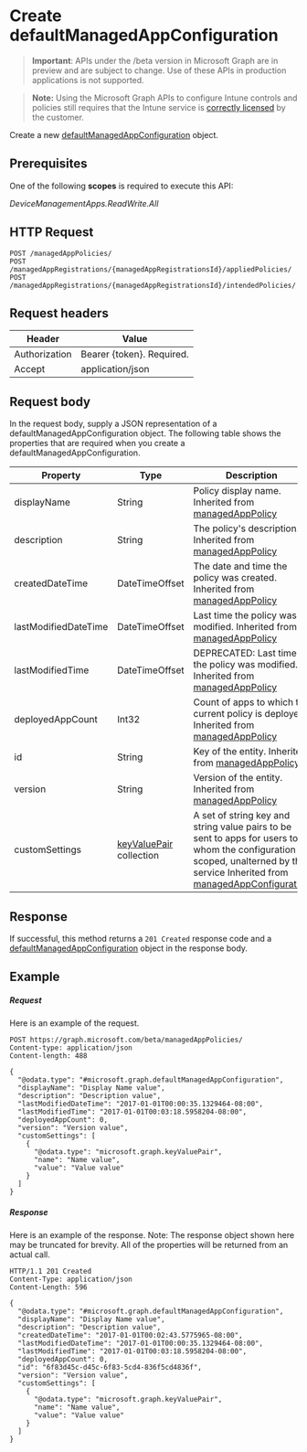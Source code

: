 ﻿# Create defaultManagedAppConfiguration

> **Important**: APIs under the /beta version in Microsoft Graph are in preview and are subject to change. Use of these APIs in production applications is not supported.

> **Note:** Using the Microsoft Graph APIs to configure Intune controls and policies still requires that the Intune service is [correctly licensed](https://go.microsoft.com/fwlink/?linkid=839381) by the customer.

Create a new [defaultManagedAppConfiguration](../resources/intune_mam_defaultmanagedappconfiguration.md) object.
## Prerequisites
One of the following **scopes** is required to execute this API:

*DeviceManagementApps.ReadWrite.All*
## HTTP Request
<!-- {
  "blockType": "ignored"
}
-->
```http
POST /managedAppPolicies/
POST /managedAppRegistrations/{managedAppRegistrationsId}/appliedPolicies/
POST /managedAppRegistrations/{managedAppRegistrationsId}/intendedPolicies/
```

## Request headers
|Header|Value|
|---|---|
|Authorization|Bearer {token}. Required.|
|Accept|application/json|

## Request body
In the request body, supply a JSON representation of a defaultManagedAppConfiguration object.
The following table shows the properties that are required when you create a defaultManagedAppConfiguration.

|Property|Type|Description|
|---|---|---|
|displayName|String|Policy display name. Inherited from [managedAppPolicy](../resources/intune_mam_managedapppolicy.md)|
|description|String|The policy's description. Inherited from [managedAppPolicy](../resources/intune_mam_managedapppolicy.md)|
|createdDateTime|DateTimeOffset|The date and time the policy was created. Inherited from [managedAppPolicy](../resources/intune_mam_managedapppolicy.md)|
|lastModifiedDateTime|DateTimeOffset|Last time the policy was modified. Inherited from [managedAppPolicy](../resources/intune_mam_managedapppolicy.md)|
|lastModifiedTime|DateTimeOffset|DEPRECATED: Last time the policy was modified. Inherited from [managedAppPolicy](../resources/intune_mam_managedapppolicy.md)|
|deployedAppCount|Int32|Count of apps to which the current policy is deployed. Inherited from [managedAppPolicy](../resources/intune_mam_managedapppolicy.md)|
|id|String|Key of the entity. Inherited from [managedAppPolicy](../resources/intune_mam_managedapppolicy.md)|
|version|String|Version of the entity. Inherited from [managedAppPolicy](../resources/intune_mam_managedapppolicy.md)|
|customSettings|[keyValuePair](../resources/intune_mam_keyvaluepair.md) collection|A set of string key and string value pairs to be sent to apps for users to whom the configuration is scoped, unalterned by this service Inherited from [managedAppConfiguration](../resources/intune_mam_managedappconfiguration.md)|

## Response

If successful, this method returns a `201 Created` response code and a [defaultManagedAppConfiguration](../resources/intune_mam_defaultmanagedappconfiguration.md) object in the response body.

## Example

##### Request

Here is an example of the request.
```http
POST https://graph.microsoft.com/beta/managedAppPolicies/
Content-type: application/json
Content-length: 488

{
  "@odata.type": "#microsoft.graph.defaultManagedAppConfiguration",
  "displayName": "Display Name value",
  "description": "Description value",
  "lastModifiedDateTime": "2017-01-01T00:00:35.1329464-08:00",
  "lastModifiedTime": "2017-01-01T00:03:18.5958204-08:00",
  "deployedAppCount": 0,
  "version": "Version value",
  "customSettings": [
    {
      "@odata.type": "microsoft.graph.keyValuePair",
      "name": "Name value",
      "value": "Value value"
    }
  ]
}
```

##### Response

Here is an example of the response. Note: The response object shown here may be truncated for brevity. All of the properties will be returned from an actual call.
```http
HTTP/1.1 201 Created
Content-Type: application/json
Content-Length: 596

{
  "@odata.type": "#microsoft.graph.defaultManagedAppConfiguration",
  "displayName": "Display Name value",
  "description": "Description value",
  "createdDateTime": "2017-01-01T00:02:43.5775965-08:00",
  "lastModifiedDateTime": "2017-01-01T00:00:35.1329464-08:00",
  "lastModifiedTime": "2017-01-01T00:03:18.5958204-08:00",
  "deployedAppCount": 0,
  "id": "6f83d45c-d45c-6f83-5cd4-836f5cd4836f",
  "version": "Version value",
  "customSettings": [
    {
      "@odata.type": "microsoft.graph.keyValuePair",
      "name": "Name value",
      "value": "Value value"
    }
  ]
}
```



